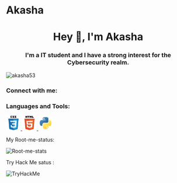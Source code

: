 # Akasha
<h1 align="center">Hey 👋, I'm Akasha</h1>
<h3 align="center">I'm a IT student and I have a strong interest for the Cybersecurity realm.</h3>

<p align="left"> <img src="https://komarev.com/ghpvc/?username=akasha53&label=Profile%20views&color=0e75b6&style=flat" alt="akasha53" /> </p>


<h3 align="left">Connect with me:</h3>
<p align="left">
</p>

<h3 align="left">Languages and Tools:</h3>
<p align="left"> <a href="https://www.w3schools.com/css/" target="_blank" rel="noreferrer"> <img src="https://raw.githubusercontent.com/devicons/devicon/master/icons/css3/css3-original-wordmark.svg" alt="css3" width="40" height="40"/> </a> <a href="https://www.w3.org/html/" target="_blank" rel="noreferrer"> <img src="https://raw.githubusercontent.com/devicons/devicon/master/icons/html5/html5-original-wordmark.svg" alt="html5" width="40" height="40"/> </a> <a href="https://www.python.org" target="_blank" rel="noreferrer"> <img src="https://raw.githubusercontent.com/devicons/devicon/master/icons/python/python-original.svg" alt="python" width="40" height="40"/> </a> </p

My Root-me-status:

![Root-me-stats](https://root-me-diff.vercel.app/rm-gh?nickname=Akasha5300)

Try Hack Me satus :


<p>  <img src="https://tryhackme-badges.s3.amazonaws.com/Akasha53.png" alt="TryHackMe"> </p>
